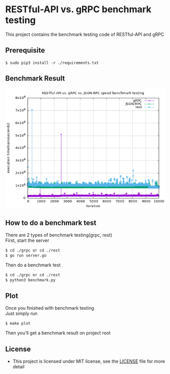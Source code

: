 # RESTful-API vs. gRPC benchmark testing
This project contains the benchmark testing code of RESTful-API and gRPC

## Prerequisite
```shell
$ sudo pip3 install -r ./requirements.txt
```

## Benchmark Result
![](./benchmark.png)

## How to do a benchmark test
There are 2 types of benchmark testing(grpc, rest)\
First, start the server
```shell
$ cd ./grpc or cd ./rest
$ go run server.go
```

Then do a benchmark test
```shell
$ cd ./grpc or cd ./rest
$ python3 benchmark.py
```

## Plot
Once you finished with benchmark testing\
Just simply run
```shell
$ make plot
```

Then you'll get a benchmark result on project root

## License
+ This project is licensed under MIT license, see the [LICENSE](./LICENSE) file for more detail
